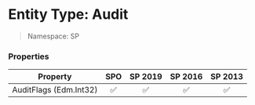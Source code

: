 # Entity Type: Audit

> Namespace: SP

### Properties

Property | SPO | SP 2019 | SP 2016 | SP 2013
----------|:---:|:-------:|:-------:|:-------:
AuditFlags (Edm.Int32) | ✅ | ✅ | ✅ | ✅